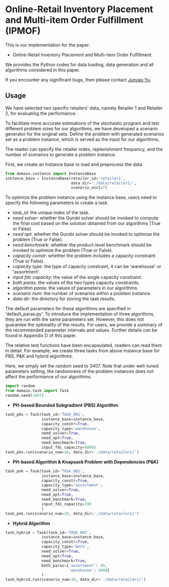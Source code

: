 # Online-Retail Inventory Placement and Multi-item Order Fulfillment (IPMOF)

This is our implementation for the paper:
- Online-Retail Inventory Placement and Multi-item Order Fulfillment

We provides the Python codes for data loading, data generation and all algorithms considered in this paper.

If you encounter any significant bugs, then please contact [Junyao Yu](junyaoyu@163.sufe.edu.cn).

## Usage

We have selected two specific retailers' data, namely Retailer 1 and Retailer 2, for evaluating the performance.

To facilitate more accurate estimations of the stochastic program and test different problem sizes for our algorithms, we have developed a scenario generator for the original sets. Define the problem with generated scenarios set as a problem instance, which is served as the input for our algorithms.

The reader can specify the retailer index, replenishment frequency, and the number of scenarios to generate a problem instance.

First, we create an instance base to load and preprocess the data.


```python
from domain.instance import InstanceBase
instance_base = InstanceBase(retailer_id='retailer1', 
                             data_dir='./data/retailer1/', 
                             scenario_unit=7)
```

To optimize the problem instance using the instance base, users need to specify the following parameters to create a task.

- *task_id*: the unique index of the task.
- *need solver*: whether the Gurobi solver should be invoked to compute the final cost based on the solution obtained from our algorithms (True or False).
- *need opt*: whether the Gurobi solver should be invoked to optimize the problem (True or False).
- *need benchmark*: whether the product-level benchmark should be invoked to optimize the problem (True or False).
- *capacity constr*: whether the problem includes a capacity constraint (True or False).
- *capacity type*: the type of capacity constraint, it can be 'warehouse' or 'assortment'.
- *input fdc capacity*: the value of the single capacity constraint.
- *both paras*: the values of the two types capacity constraints.
- *algorithm paras*: the values of parameters in our algorithms.
- *scenario num*: the number of scenarios within a problem instance.
- *data dir*: the directory for storing the task results.

The default parameters for these algorithms are specified in 'default_paras.py'. To introduce the implementation of three algorithms, they are run with the same parameters set. However, this does not guarantee the optimality of the results. For users, we provide a summary of the recommended parameter intervals and values. Further details can be found in Appendix D of this paper.

The relative test functions have been encapsulated, readers can read them in detail. For example, we create three tasks from above instance base for PBS, P\&K and hybrid algorithms.

Here, we simply set the random seed to 3407. Note that under well-tuned parameters setting, the randomness of the problem instances does not affect the performance of our algorithms.


```python
import random
from domain.task import Task
random.seed(3407)
```

- **PH-based Bounded Subgradient (PBS) Algorithm**


```python
task_pbs = Task(task_id='TASK_001',
                instance_base=instance_base, 
                capacity_constr=True,
                capacity_type='warehouse',
                need_solver=True,
                need_opt=True,
                need_benchmark=True,
                input_fdc_capacity=8000)
task_pbs.run(scenario_num=10, data_dir='./data/retailer1/')
```

- **PH-based Algorithm & Knapsack Problem with Dependencies (P&K)**


```python
task_pnk = Task(task_id='TASK_002',
                instance_base=instance_base, 
                capacity_constr=True,
                capacity_type='assortment',
                need_solver=True,
                need_opt=True,
                need_benchmark=True,
                input_fdc_capacity=190
                )
task_pnk.run(scenario_num=10, data_dir='./data/retailer1/')
```

- **Hybrid Algorithm**


```python
task_hybrid = Task(task_id='TASK_003',
                instance_base=instance_base, 
                capacity_constr=True,
                capacity_type='both',
                need_solver=True,
                need_opt=True,
                need_benchmark=True,
                both_paras={'assortment': 95,
                            'warehouse': 4000}
                )
task_hybrid.run(scenario_num=10, data_dir='./data/retailer1/')
```
